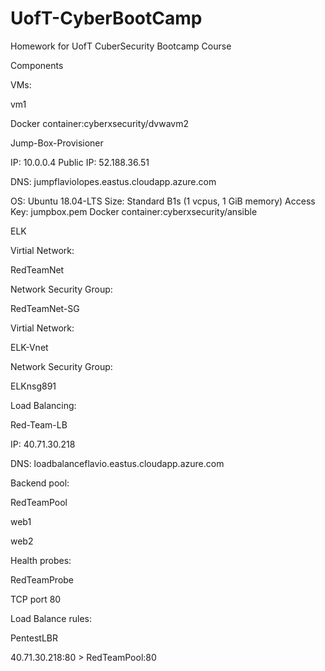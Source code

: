# UofT-CyberBootCamp
Homework for UofT CuberSecurity Bootcamp Course

Components


VMs:

vm1

Docker container:cyberxsecurity/dvwavm2

Jump-Box-Provisioner

IP: 10.0.0.4
Public IP: 52.188.36.51

DNS: jumpflaviolopes.eastus.cloudapp.azure.com

OS: Ubuntu 18.04-LTS
Size: Standard B1s (1 vcpus, 1 GiB memory)
Access Key: jumpbox.pem
Docker container:cyberxsecurity/ansible

ELK



Virtial Network:

RedTeamNet

Network Security Group:

RedTeamNet-SG



Virtial Network:

ELK-Vnet

Network Security Group:

ELKnsg891



Load Balancing:

Red-Team-LB

IP: 40.71.30.218

DNS: loadbalanceflavio.eastus.cloudapp.azure.com

Backend pool: 

RedTeamPool

web1

web2

Health probes:

RedTeamProbe

TCP port 80

Load Balance rules:

PentestLBR

40.71.30.218:80 > RedTeamPool:80
